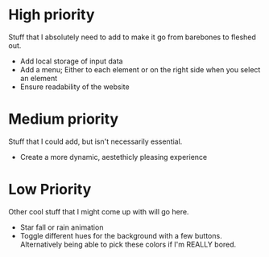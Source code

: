 # High priority
Stuff that I absolutely need to add to make it go from barebones to fleshed out. 
- Add local storage of input data
- Add a menu; Either to each element or on the right side when you select an element
- Ensure readability of the website

# Medium priority
Stuff that I could add, but isn't necessarily essential.
- Create a more dynamic, aestethicly pleasing experience


# Low Priority
Other cool stuff that I might come up with will go here.
- Star fall or rain animation
- Toggle different hues for the background with a few buttons. Alternatively being able to pick these colors if I'm REALLY bored.

